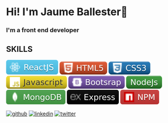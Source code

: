 # Hi! I'm Jaume Ballester👋

### I'm a front end developer

## SKILLS

![github](/react.svg) ![github](/html.svg) ![github](/CSS.svg) ![github](/js.svg) ![github](/bootstrap.svg) ![github](/node.svg) ![github](/mongo.svg) ![github](/express.svg) ![github](/npm.svg)


[<img src='https://cdn.jsdelivr.net/npm/simple-icons@3.0.1/icons/github.svg' alt='github' height='40'>](https://github.com/https://github.com/jaumebt90)  [<img src='https://cdn.jsdelivr.net/npm/simple-icons@3.0.1/icons/linkedin.svg' alt='linkedin' height='40'>](https://www.linkedin.com/in/https://www.linkedin.com/in/jaume-ballester-tomas//)  [<img src='https://cdn.jsdelivr.net/npm/simple-icons@3.0.1/icons/twitter.svg' alt='twitter' height='40'>](https://twitter.com/https://twitter.com/jaumebt_)  
